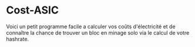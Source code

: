 # Cost-ASIC
Voici un petit programme facile a calculer vos coûts d'électricité et de connaître la chance de trouver un bloc en minage solo via le calcul de votre hashrate.
